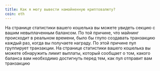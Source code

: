 ```yaml
---
title: Как я могу вывести намайненную криптовалюту?
coin: eth
---
```


На странице статистики вашего кошелька вы можете увидеть секцию с вашим невыплаченным балансом. По той причине, что майнинг происходит в реальном времени, было бы глупо создавать транзакцию каждый раз, когда вы получаете награду. По этой причине пул группирует транзакции. На странице статистики вашего кошелька вы можете обнаружить лимит выплаты, который сообщает о том, какого баланса вам необходимо достигнуть перед тем, как пул отправит вам транзакцию
